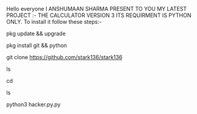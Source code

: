 Hello everyone
I ANSHUMAAN SHARMA PRESENT TO YOU MY LATEST PROJECT
:- THE CALCULATOR VERSION 3
ITS REQUIRMENT IS PYTHON ONLY.
To install it follow these steps:-

pkg  update && upgrade

pkg install git && python

git clone https://github.com/stark136/stark136

ls

cd 

ls

python3 hacker.py.py

